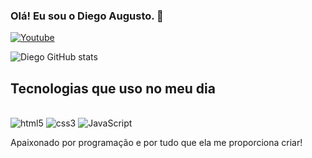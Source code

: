 
### Olá! Eu sou o Diego Augusto. 👋

[![Youtube](https://img.shields.io/badge/YouTube-FF0000?style=for-the-badge&logo=youtube&logoColor=white
)](https://www.youtube.com/channel/UC3g0NcA7MyJXYrMdNWlJrAA)

![Diego GitHub stats](https://github-readme-stats.vercel.app/api?username=diegoaugustodev&show_icons=true&theme=tokyonight)

## Tecnologias que uso no meu dia
<div style = "display: inline-block"><br>
  <img aling = "center" alt="html5" src="https://img.shields.io/badge/HTML5-E34F26?style=for-the-badge&logo=html5&logoColor=white">
    <img aling = "center" alt="css3" src="https://img.shields.io/badge/CSS3-1572B6?style=for-the-badge&logo=css3&logoColor=white">
     <img aling = "center" alt="JavaScript" src="https://img.shields.io/badge/JavaScript-F7DF1E?style=for-the-badge&logo=javascript&logoColor=black">
  </div><br>
 
 Apaixonado por programação e por tudo que ela me proporciona criar!
